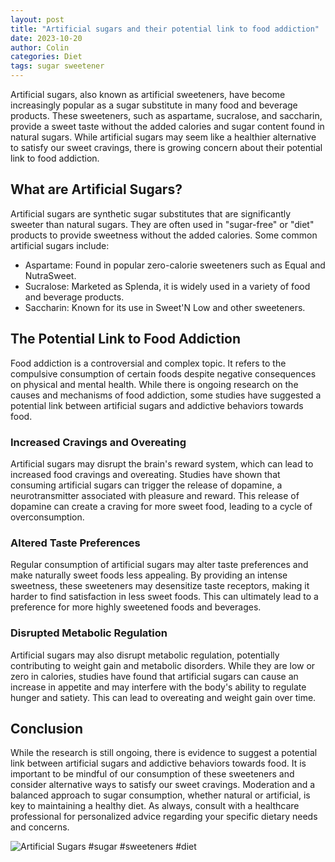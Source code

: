 ```yaml
---
layout: post
title: "Artificial sugars and their potential link to food addiction"
date: 2023-10-20
author: Colin
categories: Diet
tags: sugar sweetener
---
```


Artificial sugars, also known as artificial sweeteners, have become increasingly popular as a sugar substitute in many food and beverage products. These sweeteners, such as aspartame, sucralose, and saccharin, provide a sweet taste without the added calories and sugar content found in natural sugars. While artificial sugars may seem like a healthier alternative to satisfy our sweet cravings, there is growing concern about their potential link to food addiction.

## What are Artificial Sugars?

Artificial sugars are synthetic sugar substitutes that are significantly sweeter than natural sugars. They are often used in "sugar-free" or "diet" products to provide sweetness without the added calories. Some common artificial sugars include:

* Aspartame: Found in popular zero-calorie sweeteners such as Equal and NutraSweet.
* Sucralose: Marketed as Splenda, it is widely used in a variety of food and beverage products.
* Saccharin: Known for its use in Sweet'N Low and other sweeteners.

## The Potential Link to Food Addiction

Food addiction is a controversial and complex topic. It refers to the compulsive consumption of certain foods despite negative consequences on physical and mental health. While there is ongoing research on the causes and mechanisms of food addiction, some studies have suggested a potential link between artificial sugars and addictive behaviors towards food.

### Increased Cravings and Overeating

Artificial sugars may disrupt the brain's reward system, which can lead to increased food cravings and overeating. Studies have shown that consuming artificial sugars can trigger the release of dopamine, a neurotransmitter associated with pleasure and reward. This release of dopamine can create a craving for more sweet food, leading to a cycle of overconsumption.

### Altered Taste Preferences

Regular consumption of artificial sugars may alter taste preferences and make naturally sweet foods less appealing. By providing an intense sweetness, these sweeteners may desensitize taste receptors, making it harder to find satisfaction in less sweet foods. This can ultimately lead to a preference for more highly sweetened foods and beverages.

### Disrupted Metabolic Regulation

Artificial sugars may also disrupt metabolic regulation, potentially contributing to weight gain and metabolic disorders. While they are low or zero in calories, studies have found that artificial sugars can cause an increase in appetite and may interfere with the body's ability to regulate hunger and satiety. This can lead to overeating and weight gain over time.

## Conclusion

While the research is still ongoing, there is evidence to suggest a potential link between artificial sugars and addictive behaviors towards food. It is important to be mindful of our consumption of these sweeteners and consider alternative ways to satisfy our sweet cravings. Moderation and a balanced approach to sugar consumption, whether natural or artificial, is key to maintaining a healthy diet. As always, consult with a healthcare professional for personalized advice regarding your specific dietary needs and concerns.

![Artificial Sugars](https://source.unsplash.com/1600x900/?sugar,sweeteners,diet) #sugar #sweeteners #diet